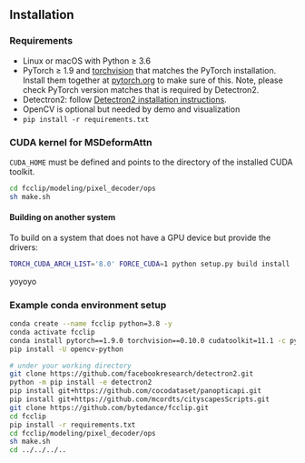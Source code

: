 ## Installation

### Requirements
- Linux or macOS with Python ≥ 3.6
- PyTorch ≥ 1.9 and [torchvision](https://github.com/pytorch/vision/) that matches the PyTorch installation.
  Install them together at [pytorch.org](https://pytorch.org) to make sure of this. Note, please check
  PyTorch version matches that is required by Detectron2.
- Detectron2: follow [Detectron2 installation instructions](https://detectron2.readthedocs.io/tutorials/install.html).
- OpenCV is optional but needed by demo and visualization
- `pip install -r requirements.txt`

### CUDA kernel for MSDeformAttn

`CUDA_HOME` must be defined and points to the directory of the installed CUDA toolkit.

```bash
cd fcclip/modeling/pixel_decoder/ops
sh make.sh
```

#### Building on another system
To build on a system that does not have a GPU device but provide the drivers:
```bash
TORCH_CUDA_ARCH_LIST='8.0' FORCE_CUDA=1 python setup.py build install
```
 yoyoyo

### Example conda environment setup
```bash
conda create --name fcclip python=3.8 -y
conda activate fcclip
conda install pytorch==1.9.0 torchvision==0.10.0 cudatoolkit=11.1 -c pytorch -c nvidia
pip install -U opencv-python

# under your working directory
git clone https://github.com/facebookresearch/detectron2.git
python -m pip install -e detectron2
pip install git+https://github.com/cocodataset/panopticapi.git
pip install git+https://github.com/mcordts/cityscapesScripts.git
git clone https://github.com/bytedance/fcclip.git
cd fcclip
pip install -r requirements.txt
cd fcclip/modeling/pixel_decoder/ops
sh make.sh
cd ../../../..
```
